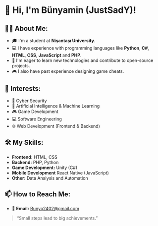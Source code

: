 # 👋 Hi, I'm Bünyamin (JustSadY)!

## 👩‍💻 About Me:
- 🎓 I'm a student at **Nişantaşı University**.
- 💻 I have experience with programming languages like **Python**, **C#**, **HTML**, **CSS**, **JavaScript** and **PHP**.
- 🚀 I'm eager to learn new technologies and contribute to open-source projects.
- 🎮 I also have past experience designing game cheats.

## 🌟 Interests:
- 🔐 Cyber Security 
- 🧠 Artificial Intelligence & Machine Learning
- 🎮 Game Development
- 💻 Software Engineering
- 🌐 Web Development (Frontend & Backend)

## 🛠️ My Skills:
- **Frontend:** HTML, CSS  
- **Backend:** PHP, Python  
- **Game Development:** Unity (C#)
- **Mobile Development** React Native (JavaScript)
- **Other:** Data Analysis and Automation  

## 📫 How to Reach Me:
- 📧 **Email:** Bunyo2402@gmail.com  

> “Small steps lead to big achievements.”
